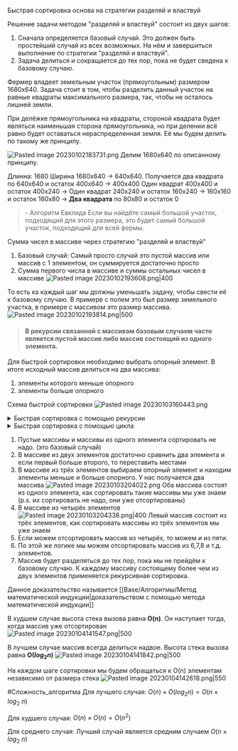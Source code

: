 Быстрая сортировка основа на стратегии разделяй и властвуй

Решение задачи методом "разделяй и властвуй" состоит из двух шагов:
1. Сначала определяется базовый случай. Это должен быть простейший случай из всех возможных. На нём и завершиться выполнение по стратегии "разделяй и властвуй".
2. Задача делиться и сокращается до тех пор, пока не будет сведена к базовому случаю.

Фермер владеет земельным участок (прямоугольным) размером 1680x640. Задача стоит в том, чтобы разделить данный участок на равные квадраты максимального размера, так, чтобы не осталось лишней земли.

При делёжке прямоугольника на квадраты, стороной квадрата будет являться наименьшая сторона прямоугольника, но при делении всё равно будет оставаться нераспределенная земля. Её мы будем делить по такому же принципу.

![Pasted image 20230102183731.png](/img/user/Files/Image/Pasted%20image%2020230102183731.png)
Делим 1680x640 по описанному принципу.

Длинна: 1680
Ширина
 1680x640 -> 640x640. Получается два квадрата по 640x640 и остаток 400x640 -> 400x400 Один квадрат 400x400 и остаток 400x240 -> Один квадрат 240x240 и остаток 160x240 -> 160x160 и остаток 160x80 -> **Два квадрата** по 80x80 и остаток 0

> \- Алгоритм Евклида
> Если вы найдёте самый большой участок, подходящий для этого размера, это будет самый большой участок, подходящий для всей фермы.


Сумма чисел в массиве через стратегию "разделяй и властвуй"

1. Базовый случай:
Самый просто случай это пустой массив или массив с 1 элементом, он суммируется достаточно просто
2. Сумма первого числа в массиве и суммы остальных чисел в массиве
![Pasted image 20230102193608.png|400](/img/user/Files/Image/Pasted%20image%2020230102193608.png)

То есть ка каждый шаг мы должны уменьшать задачу, чтобы свести её к базовому случаю.
В примере с полем это был размер земельного участка, в примере с массивом это размер массива.
![Pasted image 20230102193814.png|500](/img/user/Files/Image/Pasted%20image%2020230102193814.png)


 > #### В рекурсии связанной с массивом базовым случаем часто является пустой массив либо массив состоящий из одного элемента.


Для быстрой сортировки необходимо выбрать опорный элемент. В итоге исходный массив делиться на два массива:
1. элементы которого меньше опорного 
2. элементы больше опорного

Схема быстрой сортировки
![Pasted image 20230103160443.png](/img/user/Files/Image/Pasted%20image%2020230103160443.png)

<details>
<summary>Быстрая сортировка с помощью рекурсии</summary>

```csharp
    public static List<int> quickSort(List<int> array)
    {
        if (array.Count < 2) return array; //базовый случай

        List<int> less = new List<int>();
        List<int> greater = new List<int>();

        int pivot = array[array.Count - 1]; //опорный элемент

        for (int i = 0; i < array.Count - 1; i++)
        {
            if (array[i] < pivot) less.Add(array[i]);
            if (array[i] > pivot) greater.Add(array[i]);
        }  
        return quickSort(less).ToList() 
        .Concat(new List<int>() { pivot })
        .Concat(quickSort(greater)).ToList();//Индукционный переход
    }

```
</details>

<details>
<summary>Быстрая сортировка с  помощью цикла</summary>

```csharp
    public static void QuickSortIterative(ref int[] data)
    {
        int startIndex = 0;
        int endIndex = data.Length - 1;
        int top = -1;
        int[] stack = new int[data.Length];

        stack[++top] = startIndex;
        stack[++top] = endIndex;

        while (top >= 0)
        {
            endIndex = stack[top--];
            startIndex = stack[top--];

            int p = Partition(ref data, startIndex, endIndex);

            if (p - 1 > startIndex)
            {
                stack[++top] = startIndex;
                stack[++top] = p - 1;
            }

            if (p + 1 < endIndex)
            {
                stack[++top] = p + 1;
                stack[++top] = endIndex;
            }
        }
    }

    private static int Partition(ref int[] data, int left, int right)
    {
        int pivot = data[right];
        int i = (left - 1);

        for (int j = left; j <= right - 1; ++j)
        {
            if (data[j] <= pivot) //Смотри какие элементы меньше последнего
            {                              //а потом через Swap(ref data[i + 1], ref data[right]) 
                ++i;                    //делаем его центральным
                Swap(ref data[i], ref data[j]);
            }
        }

        Swap(ref data[i + 1], ref data[right]);

        return (i + 1);
    }

    private static void Swap(ref int a, ref int b)
    {
        int temp = a;
        a = b;
        b = temp;
    }
```
</details>

1. Пустые массивы и массивы из одного элемента сортировать не надо. (это базовый случай)
2. В массиве из двух элементов достаточно сравнить два элемента и если первый больше второго, то переставить местами
3. В массиве из трёх элементов выбираем опорный элемент и находим элементы меньше и больше опорного. У нас получается два массива 
![Pasted image 20230103204022.png](/img/user/Files/Image/Pasted%20image%2020230103204022.png)
Оба массива состоят из одного элемента, как сортировать такие массивы мы уже знаем (p.s. их сортировать не надо, они уже отсортированы)
4. В массиве из четырёх элементов
![Pasted image 20230103204338.png|400](/img/user/Files/Image/Pasted%20image%2020230103204338.png)
Левый массив состоит из трёх элементов, как сортировать массивы из трёх элементов мы уже знаем
5. Если можем отсортировать массив из четырёх, то можем и из пяти.
6. По этой же логике мы можем отсортировать массив из 6,7,8 и т.д. элементов.
7. Массив будет разделяться до тех пор, пока мы не прейдём к базовому случаю. К каждому массиву состоящему более чем из двух элементов применяется рекурсивная сортировка.

Данное доказательство называется [[Base/Алгоритмы/Метод математической индукции\|доказательством с помощью метода математической индукции]]

В худшем случае высота стека вызова равна **O(n)**. Он наступает тогда, когда массив уже отсортирован
![Pasted image 20230104141547.png|500](/img/user/Files/Image/Pasted%20image%2020230104141547.png)

В лучшем случае массив всегда делиться надвое. Высота стека вызова равна **O($log_2  n$)**
![Pasted image 20230104141842.png|500](/img/user/Files/Image/Pasted%20image%2020230104141842.png)

На каждом шаге сортировки мы будем обращаться к O(n) элементам независимо от размера стека
![Pasted image 20230104142618.png|550](/img/user/Files/Image/Pasted%20image%2020230104142618.png)

#Сложность_алгоритма 
Для лучшего случая:
$O(n) \times  O(log_2 n)=O(n \times log_2 \text{  } n)$

Для худшего случая:
$O(n) \times O(n)=O(n^{2})$

Для среднего случая:
Лучший случай является средним случаем
$O(n \times log_2 \text{  }n)$



